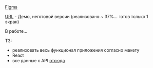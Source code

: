 [Figma](https://www.figma.com/file/ChwZS8we61vPEna1laLo7v/Marvel-DB)  

[URL](https://marveldevekb.herokuapp.com/)  - Демо, неготовой версии (реализовано ~ 37%... готов только 1 экран)

В работе...

ТЗ: 
- реализовать весь функционал приложения согласно макету
- React 
- все данные с API [отсюда](https://developer.marvel.com/)
